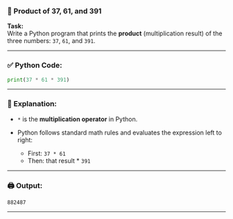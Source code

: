 ### 🧮 Product of 37, 61, and 391

**Task:**  
Write a Python program that prints the **product** (multiplication result) of the three numbers: `37`, `61`, and `391`.

---

### ✅ Python Code:

```python
print(37 * 61 * 391)
```

---

### 🧠 Explanation:

- `*` is the **multiplication operator** in Python.
- Python follows standard math rules and evaluates the expression left to right:

  - First: `37 * 61`
  - Then: that result \* `391`

---

### 🖨️ Output:

```
882487
```

---

